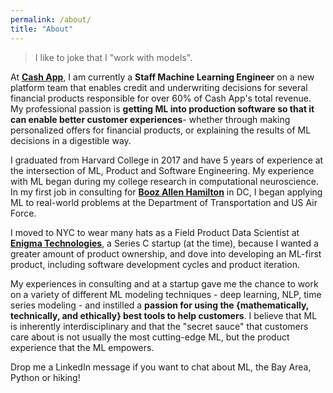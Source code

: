 ```yaml
---
permalink: /about/
title: "About"
---
```

> I like to joke that I "work with models".

At **[Cash App](https://cash.app/)**, I am currently a **Staff Machine Learning Engineer** on a new platform team that enables credit and underwriting decisions for several financial products responsible for over 60% of Cash App's total revenue. My professional passion is **getting ML into production software so that it can enable better customer experiences**- whether through making personalized offers for financial products, or explaining the results of ML decisions in a digestible way.

I graduated from Harvard College in 2017 and have 5 years of experience at the intersection of ML, Product and Software Engineering. My experience with ML began during my college research in computational neuroscience. In my first job in consulting for **[Booz Allen Hamilton](https://www.boozallen.com/)** in DC, I began applying ML to real-world problems at the Department of Transportation and US Air Force.

I moved to NYC to wear many hats as a Field Product Data Scientist at **[Enigma Technologies](https://enigma.com/)**, a Series C startup (at the time), because I wanted a greater amount of product ownership, and dove into developing an ML-first product, including software development cycles and product iteration.

My experiences in consulting and at a startup gave me the chance to work on a variety of different ML modeling techniques - deep learning, NLP, time series modeling - and instilled a **passion for using the {mathematically, technically, and ethically} best tools to help customers**. I believe that ML is inherently interdisciplinary and that the "secret sauce" that customers care about is not usually the most cutting-edge ML, but the product experience that the ML empowers.

Drop me a LinkedIn message if you want to chat about ML, the Bay Area, Python or hiking!
